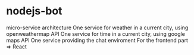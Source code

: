 # nodejs-bot
micro-service architecture
One service for weather in a current city, using openweathermap API
One service for time in a current city, using google maps API
One service providing the chat enviroment
For the frontend part => React
